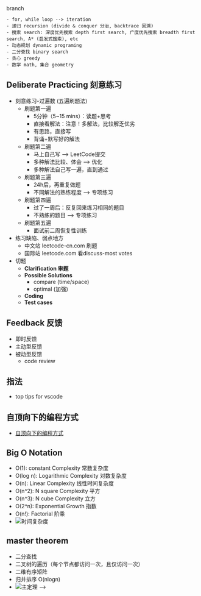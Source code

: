 <!-- ---
title: Elle-训练算法计划
date: 2020-04-06 18:37:00
tags: 
- 算法
categories:
- 算法
description:
- 简单记录一下自己整个算法训练的基础步骤+学习方法


---



<style  type="text/css">
.lx-entry a {
    color: #191919;
    padding: 2px 0 1px 0;
    text-decoration: none;
    background-image: linear-gradient( transparent 0%, transparent calc(50% - 9px), rgba(247,65,65,.761) calc(50% - 9px), rgba(247,65,65,.761) 100% );
    transition: background-position 120ms ease-in-out, padding 120ms ease-in-out;
    background-size: 100% 200%;
    background-position: 0 0;
    word-break: break-word;
}

.lx-entry a:hover {
  background-image: linear-gradient( transparent 0%, transparent calc(50% - 9px), rgba(247,65,65,.761) calc(50% - 9px), rgba(247,65,65,.761) 100% );
  background-position: 0 100%;
}

.post-button a:hover {
  background-image: linear-gradient( transparent 0%, transparent calc(50% - 9px), transparent calc(50% - 9px), transparent 100% ) !important;
  background-position: 0 100% !important;
  outline: none !important;
  text-decoration: none !important;
}
</style>


## 写在前面
- 简单记录一下自己整个算法训练的基础步骤+学习方法
- 主要的数据结构和算法会单开文档来写 -->

<!-- more -->
<!-- ## Chunk it up 切碎知识点
- 数据结构
	- 一维数据结构
		- 基础：数组 array(string), 链表 linked list
		- 高级：栈 stack, 队列 queue, 双端队列 deque, 集合 set, 映射 map (hash or map), etc
	- 二维数据结构
		- 一维泛化
		- 基础：树 tree，图 graph
		- 高级：二叉搜索树 binary search tree (red-black tree, AVL)，堆 heap, 并查集 disjoint set, 字典树 trie, etc
	- 特殊数据结构
		-  位运算 bitwise, 布隆过滤器 bloom filter
		-  LRU Cache
- 算法
	- if-else, switch --> branch
	- for, while loop --> iteration
	- 递归 recursion (divide & conquer 分治, backtrace 回溯)
	- 搜索 search: 深度优先搜索 depth first search, 广度优先搜索 breadth first search, A* (启发式搜索), etc
	- 动态规划 dynamic programing
	- 二分查找 binary search
	- 贪心 greedy
	- 数学 math, 集合 geometry

## Deliberate Practicing 刻意练习
- 刻意练习-过遍数 (五遍刷题法)
	- 刷题第一遍
		- 5分钟（5~15 mins）：读题+思考
		- 直接看解法：注意！多解法，比较解乏优劣
		- 有思路，直接写
		- 背诵+默写好的解法
	- 刷题第二遍
		- 马上自己写 --> LeetCode提交
		- 多种解法比较、体会 --> 优化
		- 多种解法自己写一遍，直到通过
	- 刷题第三遍
		- 24h后，再重复做题
		- 不同解法的熟练程度 --> 专项练习
	- 刷题第四遍
		- 过了一周后：反复回来练习相同的题目
		- 不熟练的题目 --> 专项练习
	- 刷题第五遍
		- 面试前二周恢复性训练
- 练习缺陷、弱点地方
	- 中文站 leetcode-cn.com 刷题
	- 国际站 leetcode.com 看discuss-most votes
- 切题
	- **Clarification 审题**
	- **Possible Solutions**
		- compare (time/space)
		- optimal (加强)
	- **Coding**
	- **Test cases**

## Feedback 反馈
- 即时反馈
- 主动型反馈
- 被动型反馈
	- code review

## 指法
- top tips for vscode

## 自顶向下的编程方式
- [自顶向下的编程方式](http://markhneedham.com/blog/2008/09/15/clean-code-book-review/)

## Big O Notation
- O(1): constant Complexity 常数复杂度
- O(log n): Logarithmic Complexity 对数复杂度
- O(n): Linear Complexity 线性时间复杂度
- O(n^2): N square Complexity 平方
- O(n^3): N cube Complexity 立方
- O(2^n): Exponential Growth 指数
- O(n!): Factorial 阶乘
- ![时间复杂度](http://p0.meituan.net/myvideodistribute/c88294c6a8b88448ae14e2914c7bbfd2337181.png)

## master theorem
- 二分查找
- 二叉树的遍历（每个节点都访问一次，且仅访问一次）
- 二维有序矩阵
- 归并排序 O(nlogn)
- ![主定理](http://p1.meituan.net/myvideodistribute/5b978d58635ea2e9233ea5e502ab706f246540.png) -->